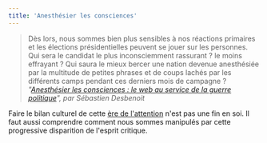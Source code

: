 ```yaml
---
title: 'Anesthésier les consciences'
---
```


> Dès lors, nous sommes bien plus sensibles à nos réactions primaires et les élections présidentielles peuvent se jouer sur les personnes. Qui sera le candidat le plus inconsciemment rassurant ? le moins effrayant ? Qui saura le mieux bercer une nation devenue anesthésiée par la multitude de petites phrases et de coups lachés par les différents camps pendant ces derniers mois de campagne ?
> <cite>"[Anesthésier les consciences : le web au service de la guerre politique](https://notes.desbenoit.net/astroturfing-gerasimov)", par Sébastien Desbenoit</cite>

Faire le bilan culturel de cette [ère de l'attention](/2017/03/une-culture-de-l-attention/ "Une culture de l'attention") n'est pas une fin en soi. Il faut aussi comprendre comment nous sommes manipulés par cette progressive disparition de l'esprit critique.
